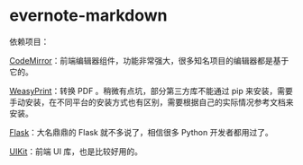 # evernote-markdown

依赖项目：

[CodeMirror](http://codemirror.net/)：前端编辑器组件，功能非常强大，很多知名项目的编辑器都是基于它的。

[WeasyPrint](http://weasyprint.readthedocs.io/en/latest/index.html)：转换 PDF 。稍微有点坑，部分第三方库不能通过 pip 来安装，需要手动安装，在不同平台的安装方式也有区别，需要根据自己的实际情况参考文档来安装。

[Flask](http://flask.pocoo.org/)：大名鼎鼎的 Flask 就不多说了，相信很多 Python 开发者都用过了。

[UIKit](https://getuikit.com/index.html)：前端 UI 库，也是比较好用的。

